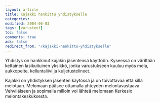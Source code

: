 ```yaml
--- 
layout: article 
title: Kajakki hankittu yhdistykselle 
categories: 
modified: 2004-06-03 
tags: [varusteet]
toc: false 
comments: true 
ads: false 
redirect_from: "/kajakki-hankittu-yhdistykselle" 
--- 
```


Yhdistys on hankkinut kajakin jäsentensä käyttöön. Kyseessä on väriltään
keltainen lasikuituinen yksikkö, jonka varustukseen kuuluu myös mela,
aukkopeite, kelluntaliivi ja kuljetustelineet.

Kajakki on yhdistyksen jäsenten käytössä ja on toivottavaa että sillä
melotaan. Melomaan pääsee ottamalla yhteyden melontavastaava
Vehviläiseen ja sopimalla milloin voi lähteä melomaan Kerkesix
melontakeskuksesta.


